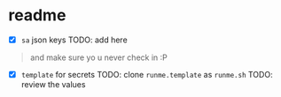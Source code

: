 # readme

- [X]  `sa` json keys
TODO: add here 
> and make sure yo u never check in :P

- [X] `template` for secrets
TODO: clone `runme.template`  as `runme.sh`
TODO: review the values